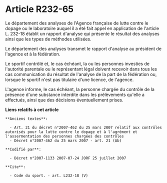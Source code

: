 # Article R232-65

Le département des analyses de l'Agence française de lutte contre le dopage ou le laboratoire auquel il a été fait appel en
application de l'article L. 232-18 établit un rapport d'analyse qui présente le résultat des analyses ainsi que les types de
méthodes utilisées.

Le département des analyses transmet le rapport d'analyse au président de l'agence et à la fédération.

Le sportif contrôlé et, le cas échéant, la ou les personnes investies de l'autorité parentale ou le représentant légal
doivent recevoir dans tous les cas communication du résultat de l'analyse de la part de la fédération ou, lorsque le sportif
n'est pas titulaire d'une licence, de l'agence.

L'agence informe, le cas échéant, la personne chargée du contrôle de la présence d'une substance interdite dans les
prélèvements qu'elle a effectués, ainsi que des décisions éventuellement prises.

**Liens relatifs à cet article**

	**Anciens textes**:

	  - Art. 21 du décret n°2007-462 du 25 mars 2007 relatif aux contrôles autorisés pour la lutte contre le dopage et à l'agrément et l'assermentation des personnes chargées des contrôles
	  - Décret n°2007-462 du 25 mars 2007 - art. 21 (Ab)

	**Codifié par**:

	  - Décret n°2007-1133 2007-07-24 JORF 25 juillet 2007

	**Cite**:

	  - Code du sport. - art. L232-18 (V)
